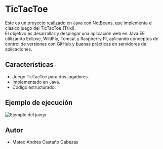 # TicTacToe

Este es un proyecto realizado en Java con NetBeans, que implementa el clásico juego del TicTacToe (Triki).  
El objetivo es desarrollar y desplegar una aplicación web en Java EE utilizando Eclipse, WildFly, Tomcat y Raspberry Pi, aplicando conceptos de control de versiones con GitHub y buenas prácticas en servidores de aplicaciones.



## Características
- Juego TicTacToe para dos jugadores.
- Implementado en Java.
- Código estructurado.




##  Ejemplo de ejecución

![Ejemplo del juego](img/ejemplo_juego.png)



##  Autor
- Mateo Andrés Castaño Cabezas
